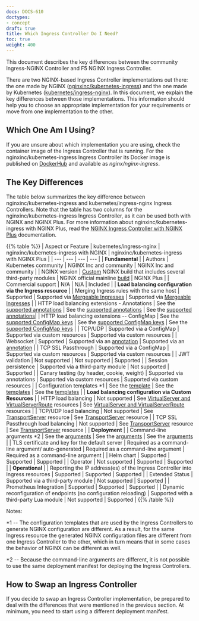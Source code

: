 ```yaml
---
docs: DOCS-610
doctypes:
- concept
draft: true
title: Which Ingress Controller Do I Need?
toc: true
weight: 400
---
```


This document describes the key differences between the community Ingress-NGINX Controller and F5 NGINX Ingress Controller.

There are two NGINX-based Ingress Controller implementations out there: the one made by NGINX ([nginxinc/kubernetes-ingress](https://github.com/nginxinc/kubernetes-ingress)) and the one made by Kubernetes ([kubernetes/ingress-nginx](https://github.com/kubernetes/ingress-nginx)). In this document, we explain the key differences between those implementations. This information should help you to choose an appropriate implementation for your requirements or move from one implementation to the other.

## Which One Am I Using?

If you are unsure about which implementation you are using, check the container image of the Ingress Controller that is running. For the nginxinc/kubernetes-ingress Ingress Controller its Docker image is published on [DockerHub](https://hub.docker.com/r/nginx/nginx-ingress/) and available as *nginx/nginx-ingress*.

## The Key Differences

The table below summarizes the key difference between nginxinc/kubernetes-ingress and kubernetes/ingress-nginx Ingress Controllers. Note that the table has two columns for the nginxinc/kubernetes-ingress Ingress Controller, as it can be used both with NGINX and NGINX Plus. For more information about nginxinc/kubernetes-ingress with NGINX Plus, read the [NGINX Ingress Controller with NGINX Plus](/nginx-ingress-controller/intro/nginx-plus) documentation.

{{% table %}}
| Aspect or Feature | kubernetes/ingress-nginx | nginxinc/kubernetes-ingress with NGINX | nginxinc/kubernetes-ingress with NGINX Plus |
| --- | --- | --- | --- |
| **Fundamental** |
| Authors | Kubernetes community | NGINX Inc and community |  NGINX Inc and community |
| NGINX version | [Custom](https://github.com/kubernetes/ingress-nginx/tree/main/images/nginx) NGINX build that includes several third-party modules | NGINX official mainline [build](https://github.com/nginxinc/docker-nginx) | NGINX Plus |
| Commercial support | N/A | N/A | Included |
| **Load balancing configuration via the Ingress resource** |
| Merging Ingress rules with the same host | Supported | Supported via [Mergeable Ingresses](https://github.com/nginxinc/kubernetes-ingress/tree/v3.5.0/examples/ingress-resources/mergeable-ingress-types) | Supported via [Mergeable Ingresses](https://github.com/nginxinc/kubernetes-ingress/tree/v3.5.0/examples/ingress-resources/mergeable-ingress-types) |
| HTTP load balancing extensions - Annotations | See the [supported annotations](https://kubernetes.github.io/ingress-nginx/user-guide/nginx-configuration/annotations/) | See the [supported annotations](https://docs.nginx.com/nginx-ingress-controller/configuration/ingress-resources/advanced-configuration-with-annotations/) | See the [supported annotations](https://docs.nginx.com/nginx-ingress-controller/configuration/ingress-resources/advanced-configuration-with-annotations/)|
| HTTP load balancing extensions -- ConfigMap | See the [supported ConfigMap keys](https://kubernetes.github.io/ingress-nginx/user-guide/nginx-configuration/configmap/) | See the [supported ConfigMap keys](https://docs.nginx.com/nginx-ingress-controller/configuration/global-configuration/configmap-resource/) | See the [supported ConfigMap keys](https://docs.nginx.com/nginx-ingress-controller/configuration/global-configuration/configmap-resource/) |
| TCP/UDP | Supported via a ConfigMap | Supported via custom resources | Supported via custom resources |
| Websocket  | Supported | Supported via an [annotation](https://github.com/nginxinc/kubernetes-ingress/tree/v3.5.0/examples/ingress-resources/websocket) | Supported via an [annotation](https://github.com/nginxinc/kubernetes-ingress/tree/v3.5.0/examples/ingress-resources/websocket) |
| TCP SSL Passthrough | Supported via a ConfigMap | Supported via custom resources | Supported via custom resources |
| JWT validation | Not supported | Not supported | Supported |
| Session persistence | Supported via a third-party module | Not supported | Supported |
| Canary testing (by header, cookie, weight) | Supported via annotations | Supported via custom resources | Supported via custom resources |
| Configuration templates *1 | See the [template](https://github.com/kubernetes/ingress-nginx/blob/main/rootfs/etc/nginx/template/nginx.tmpl) | See the [templates](../internal/configs/version1) | See the [templates](../internal/configs/version1) |
| **Load balancing configuration via Custom Resources** |
| HTTP load balancing | Not supported | See [VirtualServer and VirtualServerRoute](https://docs.nginx.com/nginx-ingress-controller/configuration/virtualserver-and-virtualserverroute-resources/) resources | See [VirtualServer and VirtualServerRoute](https://docs.nginx.com/nginx-ingress-controller/configuration/virtualserver-and-virtualserverroute-resources/) resources |
| TCP/UDP load balancing | Not supported | See [TransportServer](https://docs.nginx.com/nginx-ingress-controller/configuration/transportserver-resource/) resource | See [TransportServer](https://docs.nginx.com/nginx-ingress-controller/configuration/transportserver-resource/) resource |
| TCP SSL Passthrough load balancing | Not supported | See [TransportServer](https://docs.nginx.com/nginx-ingress-controller/configuration/transportserver-resource/) resource | See [TransportServer](https://docs.nginx.com/nginx-ingress-controller/configuration/transportserver-resource/) resource |
| **Deployment** |
| Command-line arguments *2 | See the [arguments](https://kubernetes.github.io/ingress-nginx/user-guide/cli-arguments/) | See the [arguments](https://docs.nginx.com/nginx-ingress-controller/configuration/global-configuration/command-line-arguments/) | See the [arguments](https://docs.nginx.com/nginx-ingress-controller/configuration/global-configuration/command-line-arguments/) |
| TLS certificate and key for the default server | Required as a command-line argument/ auto-generated | Required as a command-line argument | Required as a command-line argument |
| Helm chart | Supported | Supported | Supported |
| Operator | Not supported | Supported | Supported |
| **Operational** |
| Reporting the IP address(es) of the Ingress Controller into Ingress resources | Supported | Supported | Supported |
| Extended Status | Supported via a third-party module | Not supported | Supported |
| Prometheus Integration | Supported | Supported | Supported |
| Dynamic reconfiguration of endpoints (no configuration reloading) | Supported with a third-party Lua module | Not supported | Supported |
{{% /table %}}

Notes:

*1 -- The configuration templates that are used by the Ingress Controllers to generate NGINX configuration are different. As a result, for the same Ingress resource the generated NGINX configuration files are different from one Ingress Controller to the other, which in turn means that in some cases the behavior of NGINX can be different as well.

*2 -- Because the command-line arguments are different, it is not possible to use the same deployment manifest for deploying the Ingress Controllers.

## How to Swap an Ingress Controller

If you decide to swap an Ingress Controller implementation, be prepared to deal with the differences that were mentioned in the previous section. At minimum, you need to start using a different deployment manifest.
